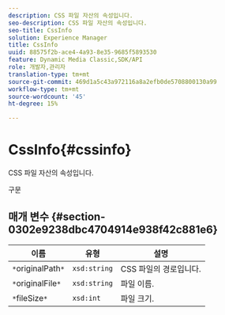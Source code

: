 ```yaml
---
description: CSS 파일 자산의 속성입니다.
seo-description: CSS 파일 자산의 속성입니다.
seo-title: CssInfo
solution: Experience Manager
title: CssInfo
uuid: 88575f2b-ace4-4a93-8e35-9685f5893530
feature: Dynamic Media Classic,SDK/API
role: 개발자,관리자
translation-type: tm+mt
source-git-commit: 469d1a5c43a972116a8a2efb0de5708800130a99
workflow-type: tm+mt
source-wordcount: '45'
ht-degree: 15%

---
```



# CssInfo{#cssinfo}

CSS 파일 자산의 속성입니다.

구문

## 매개 변수 {#section-0302e9238dbc4704914e938f42c881e6}

| 이름 | 유형 | 설명 |
|---|---|---|
| `*`originalPath`*` | `xsd:string` | CSS 파일의 경로입니다. |
| `*`originalFile`*` | `xsd:string` | 파일 이름. |
| `*`fileSize`*` | `xsd:int` | 파일 크기. |

